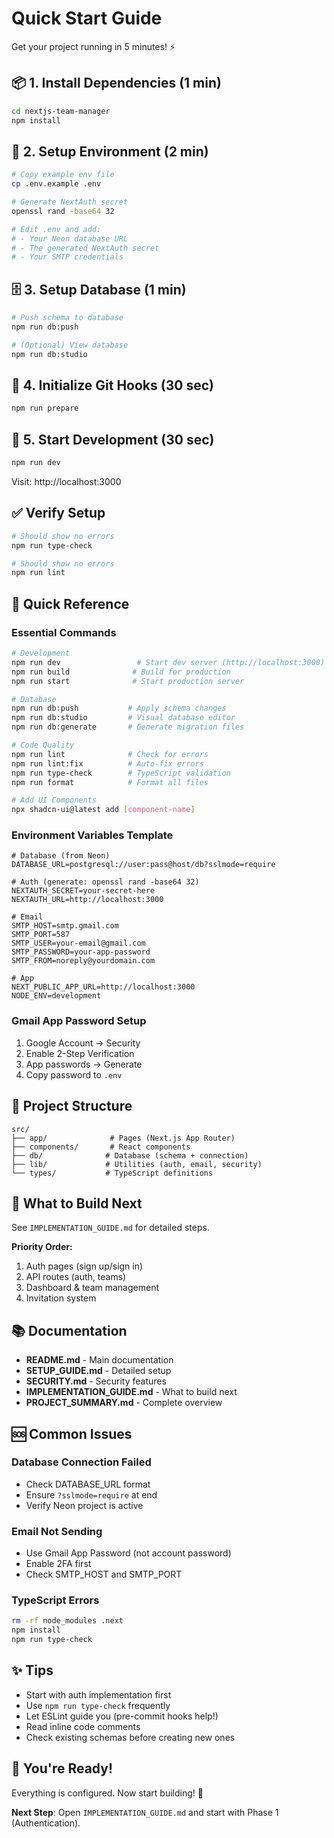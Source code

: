 # Quick Start Guide

Get your project running in 5 minutes! ⚡

## 📦 1. Install Dependencies (1 min)

```bash
cd nextjs-team-manager
npm install
```

## 🔐 2. Setup Environment (2 min)

```bash
# Copy example env file
cp .env.example .env

# Generate NextAuth secret
openssl rand -base64 32

# Edit .env and add:
# - Your Neon database URL
# - The generated NextAuth secret
# - Your SMTP credentials
```

## 🗄️ 3. Setup Database (1 min)

```bash
# Push schema to database
npm run db:push

# (Optional) View database
npm run db:studio
```

## 🔧 4. Initialize Git Hooks (30 sec)

```bash
npm run prepare
```

## 🚀 5. Start Development (30 sec)

```bash
npm run dev
```

Visit: http://localhost:3000

## ✅ Verify Setup

```bash
# Should show no errors
npm run type-check

# Should show no errors
npm run lint
```

## 🎯 Quick Reference

### Essential Commands

```bash
# Development
npm run dev                 # Start dev server (http://localhost:3000)
npm run build              # Build for production
npm run start              # Start production server

# Database
npm run db:push           # Apply schema changes
npm run db:studio         # Visual database editor
npm run db:generate       # Generate migration files

# Code Quality
npm run lint              # Check for errors
npm run lint:fix          # Auto-fix errors
npm run type-check        # TypeScript validation
npm run format            # Format all files

# Add UI Components
npx shadcn-ui@latest add [component-name]
```

### Environment Variables Template

```env
# Database (from Neon)
DATABASE_URL=postgresql://user:pass@host/db?sslmode=require

# Auth (generate: openssl rand -base64 32)
NEXTAUTH_SECRET=your-secret-here
NEXTAUTH_URL=http://localhost:3000

# Email
SMTP_HOST=smtp.gmail.com
SMTP_PORT=587
SMTP_USER=your-email@gmail.com
SMTP_PASSWORD=your-app-password
SMTP_FROM=noreply@yourdomain.com

# App
NEXT_PUBLIC_APP_URL=http://localhost:3000
NODE_ENV=development
```

### Gmail App Password Setup

1. Google Account → Security
2. Enable 2-Step Verification
3. App passwords → Generate
4. Copy password to `.env`

## 📂 Project Structure

```
src/
├── app/              # Pages (Next.js App Router)
├── components/       # React components
├── db/              # Database (schema + connection)
├── lib/             # Utilities (auth, email, security)
└── types/           # TypeScript definitions
```

## 🔨 What to Build Next

See `IMPLEMENTATION_GUIDE.md` for detailed steps.

**Priority Order:**

1. Auth pages (sign up/sign in)
2. API routes (auth, teams)
3. Dashboard & team management
4. Invitation system

## 📚 Documentation

- **README.md** - Main documentation
- **SETUP_GUIDE.md** - Detailed setup
- **SECURITY.md** - Security features
- **IMPLEMENTATION_GUIDE.md** - What to build next
- **PROJECT_SUMMARY.md** - Complete overview

## 🆘 Common Issues

### Database Connection Failed

- Check DATABASE_URL format
- Ensure `?sslmode=require` at end
- Verify Neon project is active

### Email Not Sending

- Use Gmail App Password (not account password)
- Enable 2FA first
- Check SMTP_HOST and SMTP_PORT

### TypeScript Errors

```bash
rm -rf node_modules .next
npm install
npm run type-check
```

## ✨ Tips

- Start with auth implementation first
- Use `npm run type-check` frequently
- Let ESLint guide you (pre-commit hooks help!)
- Read inline code comments
- Check existing schemas before creating new ones

## 🎉 You're Ready!

Everything is configured. Now start building! 🚀

**Next Step**: Open `IMPLEMENTATION_GUIDE.md` and start with Phase 1 (Authentication).
